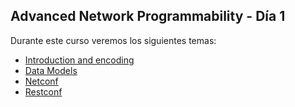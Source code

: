 ## Advanced Network Programmability - Día 1

Durante este curso veremos los siguientes temas:

- [Introduction and encoding](<./1_introduction_and_encoding.md>)
- [Data Models](<./2_data_models.md>)
- [Netconf](<./3_netconf.md>)
- [Restconf](<./4_restconf.md>)
